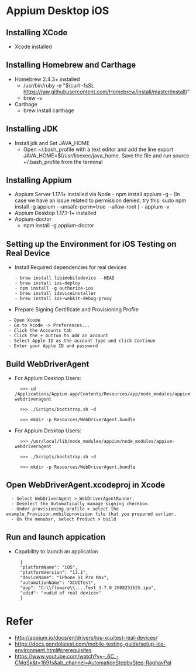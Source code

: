 # Appium Desktop iOS

## Installing XCode
  - Xcode installed
## Installing Homebrew and Carthage
  - Homebrew 2.4.3+ installed
    - /usr/bin/ruby -e "$(curl -fsSL https://raw.githubusercontent.com/Homebrew/install/master/install)"
    -  brew -v
  - Carthage
    - brew install carthage
## Installing JDK
  - Install jdk and Set JAVA_HOME 
    - Open ~/.bash_profile with a text editor and add the line export JAVA_HOME=$(/usr/libexec/java_home. Save the file and run source ~/.bash_profile from the terminal
## Installing Appium  
  -  Appium Server 1.17.1+ installed via Node
    - npm install appium -g
    - (In case we have an issue related to permission denied, try this: sudo npm install -g appium --unsafe-perm=true --allow-root )
    -  appium -v
  - Appium Desktop 1.17.1-1+ installed
  - Appium-doctor
    - npm install -g appium-doctor
## Setting up the Environment for iOS Testing on Real Device
  - Install Required dependencies for real devices
    ```
    - brew install libimobiledevice --HEAD
    - brew install ios-deploy
    - npm install -g authorize-ios
    - brew install ideviceinstaller
    - brew install ios-webkit-debug-proxy
    ```
  - Prepare Signing Certificate and Provisioning Profile
  ```
   - Open Xcode
   - Go to Xcode -> Preferences...
   - Click the Accounts tab
   - Click the + button to add an account
   - Select Apple ID as the account type and click Continue
   - Enter your Apple ID and password
  ```
## Build WebDriverAgent
  - For Appium Desktop Users:
    ```
      >>> cd /Applications/Appium.app/Contents/Resources/app/node_modules/appium-webdriveragent

      >>> ./Scripts/bootstrap.sh –d

      >>> mkdir -p Resources/WebDriverAgent.bundle
    ```
  - For Appium Desktop Users:
    ```
      >>> /usr/local/lib/node_modules/appium/node_modules/appium-webdriveragent

      >>> ./Scripts/bootstrap.sh –d

      >>> mkdir -p Resources/WebDriverAgent.bundle
    ```
## Open WebDriverAgent.xcodeproj in Xcode 
  ```
    - Select WebDriverAgent > WebDriverAgentRunner.
    - Deselect the Automatically manage signing checkbox.
    - Under provisioning profile > select the example_Provision.mobileprovision file that you prepared earlier.
    - On the menubar, select Product > build
  ```

## Run and launch appication
- Capability to launch an application
  ```
    {
    "platformName": "iOS",
    "platformVersion": "13.1",
    "deviceName": "iPhone 11 Pro Max",
    "automationName": "XCUITest",
    "app": "C:\\floware\\....Test_3.7.0_2008251655.ipa",
    "udid": "<udid of real device>"
    }
  ```
# Refer
  - http://appium.io/docs/en/drivers/ios-xcuitest-real-devices/
  - https://docs.gondolatest.com/mobile-testing-guide/setup-ios-environment.html#prerequisites
  - https://www.youtube.com/watch?v=-_6C_-CMqSk&t=1691s&ab_channel=AutomationStepbyStep-RaghavPal